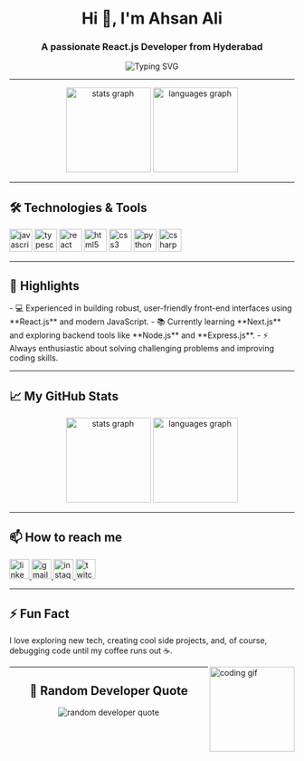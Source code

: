 <h1 align="center">Hi 👋, I'm Ahsan Ali</h1>
<h3 align="center">A passionate React.js Developer from Hyderabad</h3>

<p align="center">
  <img src="https://readme-typing-svg.demolab.com?font=Fira+Code&weight=500&size=25&duration=4000&pause=500&color=00FF00&center=true&vCenter=true&multiline=true&width=435&height=60&lines=Welcome+to+my+GitHub!;Frontend+Fanatic+%7C+React.js+Enthusiast" alt="Typing SVG" />
</p>

---

<div align="center">
  <img src="https://github-readme-stats.vercel.app/api?username=your-username&hide_title=false&hide_rank=false&show_icons=true&include_all_commits=true&count_private=true&disable_animations=false&theme=radical&locale=en&hide_border=false" height="150" alt="stats graph" />
  <img src="https://github-readme-stats.vercel.app/api/top-langs?username=your-username&locale=en&hide_title=false&layout=compact&card_width=320&langs_count=5&theme=radical&hide_border=false" height="150" alt="languages graph" />
</div>

---

<h2>🛠️ Technologies & Tools</h2>
<div align="left">
  <img src="https://cdn.jsdelivr.net/gh/devicons/devicon/icons/javascript/javascript-original.svg" height="40" alt="javascript logo" />
  <img src="https://cdn.jsdelivr.net/gh/devicons/devicon/icons/typescript/typescript-original.svg" height="40" alt="typescript logo" />
  <img src="https://cdn.jsdelivr.net/gh/devicons/devicon/icons/react/react-original.svg" height="40" alt="react logo" />
  <img src="https://cdn.jsdelivr.net/gh/devicons/devicon/icons/html5/html5-original.svg" height="40" alt="html5 logo" />
  <img src="https://cdn.jsdelivr.net/gh/devicons/devicon/icons/css3/css3-original.svg" height="40" alt="css3 logo" />
  <img src="https://cdn.jsdelivr.net/gh/devicons/devicon/icons/python/python-original.svg" height="40" alt="python logo" />
  <img src="https://cdn.jsdelivr.net/gh/devicons/devicon/icons/csharp/csharp-original.svg" height="40" alt="csharp logo" />
</div>

---

<h2>🌟 Highlights</h2>
- 💻 Experienced in building robust, user-friendly front-end interfaces using **React.js** and modern JavaScript.  
- 📚 Currently learning **Next.js** and exploring backend tools like **Node.js** and **Express.js**.  
- ⚡ Always enthusiastic about solving challenging problems and improving coding skills.

---

<h2>📈 My GitHub Stats</h2>
<div align="center">
  <img src="https://github-readme-stats.vercel.app/api?username=ahsanali123&hide_title=false&hide_rank=false&show_icons=true&include_all_commits=true&count_private=true&disable_animations=false&theme=radical&locale=en&hide_border=false" height="150" alt="stats graph" />
  <img src="https://github-readme-stats.vercel.app/api/top-langs?username=ahsanali123&locale=en&hide_title=false&layout=compact&card_width=320&langs_count=5&theme=radical&hide_border=false" height="150" alt="languages graph" />
</div>


---

<h2>📫 How to reach me</h2>
<div align="left">
  <a href="https://www.linkedin.com/in/your-profile" target="_blank">
    <img src="https://img.shields.io/static/v1?message=LinkedIn&logo=linkedin&label=&color=0077B5&logoColor=white&labelColor=&style=for-the-badge" height="35" alt="linkedin logo" />
  </a>
  <a href="mailto:your-email@gmail.com" target="_blank">
    <img src="https://img.shields.io/static/v1?message=Gmail&logo=gmail&label=&color=D14836&logoColor=white&labelColor=&style=for-the-badge" height="35" alt="gmail logo" />
  </a>
  <a href="https://www.instagram.com/your-profile" target="_blank">
    <img src="https://img.shields.io/static/v1?message=Instagram&logo=instagram&label=&color=E4405F&logoColor=white&labelColor=&style=for-the-badge" height="35" alt="instagram logo" />
  </a>
  <a href="https://www.twitch.tv/your-profile" target="_blank">
    <img src="https://img.shields.io/static/v1?message=Twitch&logo=twitch&label=&color=9146FF&logoColor=white&labelColor=&style=for-the-badge" height="35" alt="twitch logo" />
  </a>
</div>

---

<h2>⚡ Fun Fact</h2>
<p>I love exploring new tech, creating cool side projects, and, of course, debugging code until my coffee runs out ☕.</p>

<img align="right" height="150" src="https://i.imgflip.com/65efzo.gif" alt="coding gif" />

---

<h2 align="center">🎨 Random Developer Quote</h2>
<p align="center">
  <img src="https://quotes-github-readme.vercel.app/api?type=horizontal&theme=radical" alt="random developer quote" />
</p>
